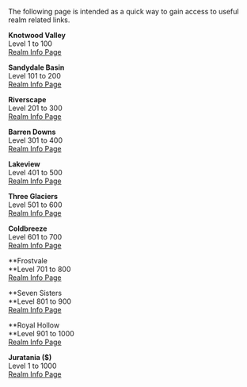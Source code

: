 ---
---
The following page is intended as a quick way to gain access to useful realm related links.

**Knotwood Valley**  
Level 1 to 100  
[Realm Info Page](http://www.forlornonline.com/guide/10.html)

**Sandydale Basin**  
Level 101 to 200  
[Realm Info Page](http://www.forlornonline.com/guide/7.html)

**Riverscape**  
Level 201 to 300  
[Realm Info Page](http://www.forlornonline.com/guide/8.html)

**Barren Downs**  
Level 301 to 400  
[Realm Info Page](http://www.forlornonline.com/guide/9.html)[](http://www.forlornonline.com/guide/8.html)

**Lakeview**  
Level 401 to 500  
[Realm Info Page](http://www.forlornonline.com/guide/6.html)

**Three Glaciers**  
Level 501 to 600  
[Realm Info Page](http://www.forlornonline.com/guide/4.html)

**Coldbreeze**  
Level 601 to 700  
[Realm Info Page](http://www.forlornonline.com/guide/3.html)

**Frostvale  
**Level 701 to 800  
[Realm Info Page](http://www.forlornonline.com/guide/2.html)

**Seven Sisters  
**Level 801 to 900  
[Realm Info Page](http://www.forlornonline.com/guide/5.html)

**Royal Hollow  
**Level 901 to 1000  
[Realm Info Page](http://www.forlornonline.com/guide/1.html)

**Juratania ($)**  
Level 1 to 1000  
[Realm Info Page](http://www.forlornonline.com/guide/13.html)